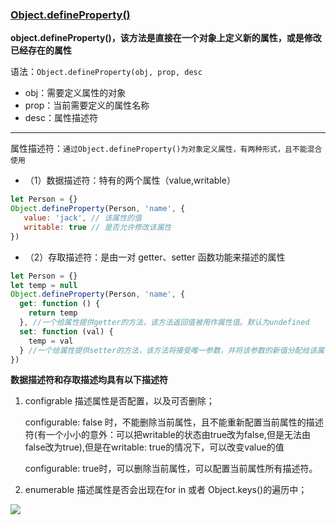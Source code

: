 

### [Object.defineProperty()](https://www.jianshu.com/p/8fe1382ba135)

**object.defineProperty()，该方法是直接在一个对象上定义新的属性，或是修改已经存在的属性**

语法：`Object.defineProperty(obj, prop, desc`

- obj：需要定义属性的对象
- prop：当前需要定义的属性名称
- desc：属性描述符

------

属性描述符：`通过Object.defineProperty()为对象定义属性，有两种形式，且不能混合使用` 

- （1）数据描述符：特有的两个属性（value,writable） 

```js
let Person = {}
Object.defineProperty(Person, 'name', {
   value: 'jack', // 该属性的值
   writable: true // 是否允许修改该属性
})
```

- （2）存取描述符：是由一对 getter、setter 函数功能来描述的属性 

```js
let Person = {}
let temp = null
Object.defineProperty(Person, 'name', {
  get: function () {
    return temp
  }, //一个给属性提供getter的方法，该方法返回值被用作属性值。默认为undefined
  set: function (val) {
    temp = val
  } //一个给属性提供setter的方法，该方法将接受唯一参数，并将该参数的新值分配给该属性。默认值为undefined
})
```



**数据描述符和存取描述均具有以下描述符**

1. configrable 描述属性是否配置，以及可否删除；

   configurable: false 时，不能删除当前属性，且不能重新配置当前属性的描述符(有一个小小的意外：可以把writable的状态由true改为false,但是无法由false改为true),但是在writable: true的情况下，可以改变value的值

   configurable: true时，可以删除当前属性，可以配置当前属性所有描述符。

2. enumerable 描述属性是否会出现在for in 或者 Object.keys()的遍历中；



![](.\images\obj1.png)







